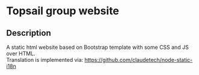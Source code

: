 # Topsail group website
## Description
A static html website based on Bootstrap template with some CSS and JS over HTML.\
Translation is implemented via: https://github.com/claudetech/node-static-i18n
